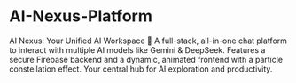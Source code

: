 # AI-Nexus-Platform
AI Nexus: Your Unified AI Workspace 🚀 A full-stack, all-in-one chat platform to interact with multiple AI models like Gemini &amp; DeepSeek. Features a secure Firebase backend and a dynamic, animated frontend with a particle constellation effect. Your central hub for AI exploration and productivity.
